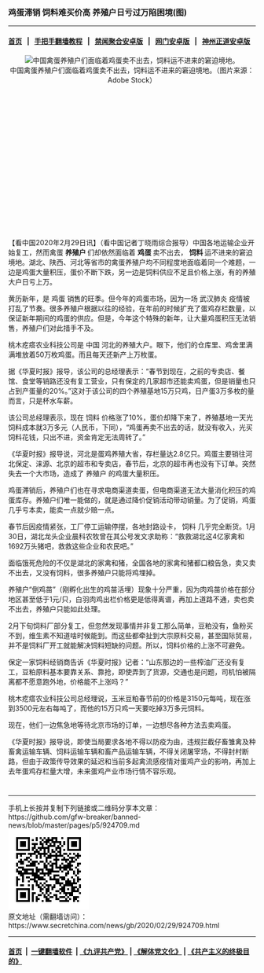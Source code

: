 ### 鸡蛋滞销 饲料难买价高 养殖户日亏过万陷困境(图)
------------------------

#### [首页](https://github.com/gfw-breaker/banned-news/blob/master/README.md) &nbsp;&nbsp;|&nbsp;&nbsp; [手把手翻墙教程](https://github.com/gfw-breaker/guides/wiki) &nbsp;&nbsp;|&nbsp;&nbsp; [禁闻聚合安卓版](https://github.com/gfw-breaker/bn-android) &nbsp;&nbsp;|&nbsp;&nbsp; [网门安卓版](https://github.com/oGate2/oGate) &nbsp;&nbsp;|&nbsp;&nbsp; [神州正道安卓版](https://github.com/SzzdOgate/update) 



<div class="article_right" style="fone-color:#000">
 <p style="text-align: center;">
  <img alt="中国禽蛋养殖户们面临着鸡蛋卖不出去，饲料运不进来的窘迫境地。" src="http://img2.secretchina.com/pic/2019/12-2/p2574202a673027777-ss.jpg"/>
  <br>
   中国禽蛋养殖户们面临着鸡蛋卖不出去，饲料运不进来的窘迫境地。（图片来源：Adobe Stock）
   <span id="hideid" name="hideid" style="color:red;display:none;">
    <span href="https://www.secretchina.com">
    </span>
   </span>
  </br>
 </p>
 <div id="txt-mid1-t21-2017">
  <ins class="adsbygoogle" data-ad-client="ca-pub-1276641434651360" data-ad-slot="2451032099" style="display:inline-block;width:336px;height:280px">
  </ins>
  <div id="SC-22xxx">
  </div>
 </div>
 <p>
  【看中国2020年2月29日讯】（看中国记者丁晓雨综合报导）中国各地运输企业开始复工，然而禽蛋
  <strong>
   养殖户
  </strong>
  们却依然面临着
  <strong>
   <span href="https://www.secretchina.com/news/gb/tag/鸡蛋" target="_blank">
    鸡蛋
   </span>
  </strong>
  卖不出去，
  <strong>
   饲料
  </strong>
  运不进来的窘迫境地。湖北、陕西、河北等省市的禽蛋养殖户均不同程度地面临着同一个难题，一边是鸡蛋大量积压，蛋价不断下跌，另一边是饲料供应不足且价格上涨，有的养殖大户日亏上万。
  <span id="hideid" name="hideid" style="color:red;display:none;">
   <span href="https://www.secretchina.com">
   </span>
  </span>
 </p>
 <p>
  黄历新年，是
  <span href="https://zh.wikipedia.org/wiki/雞蛋" target="_blank">
   鸡蛋
  </span>
  销售的旺季。但今年的鸡蛋市场，因为一场
  <span href="https://zh.wikipedia.org/wiki/2019冠狀病毒病疫情" target="_blank">
   武汉肺炎
  </span>
  疫情被打乱了节奏。很多养殖户根据以往的经验，在年前的时候扩充了蛋鸡存栏数量，以保证新年期间的鸡蛋的供应。但是，今年这个特殊的新年，让大量鸡蛋积压无法销售，养殖户们对此措手不及。
 </p>
 <p>
  桃木疙瘩农业科技公司是
  <span href="https://www.secretchina.com" target="_blank">
   中国
  </span>
  河北的养殖大户。眼下，他们的仓库里、鸡舍里满满堆放着50万枚鸡蛋。而且每天还新产上万枚蛋。
 </p>
 <p>
  据《华夏时报》报导，该公司的总经理表示：“春节到现在，之前的专卖店、餐馆、食堂等销路还没有复工营业，只有保定的几家超市还能卖鸡蛋，但是销量也只占到产蛋量的20%。”这对于该公司的四个养殖基地15万只鸡，日产蛋3万多枚的量而言，只是杯水车薪。
 </p>
 <p>
  该公司总经理表示，现在
  <span href="https://zh.wikipedia.org/wiki/饲料" target="_blank">
   饲料
  </span>
  价格涨了10%，蛋价却降下来了，养殖基地一天光饲料成本就3万多元（人民币，下同），“鸡蛋再卖不出去的话，就没有收入，光买饲料花钱，只出不进，资金肯定无法周转了。”
 </p>
 <p>
  《华夏时报》报导说，河北是蛋鸡养殖大省，存栏量达2.8亿只。鸡蛋主要销往河北保定、涞源、北京的超市和专卖店，春节后，北京的超市再也没有下订单。突然失去一个大市场，造成了
  <span href="https://www.secretchina.com/news/gb/tag/养殖户" target="_blank">
   养殖户
  </span>
  的鸡蛋大量积压。
 </p>
 <p>
  鸡蛋滞销后，养殖户们也在寻求电商渠道卖蛋，但电商渠道无法大量消化积压的鸡蛋库存。养殖户们唯一能做的，就是通过降价促销活动带动销量。为了促销，鸡蛋几乎亏本卖，能卖一点就少赔一点。
 </p>
 <p>
  春节后因疫情紧张，工厂停工运输停摆，各地封路设卡，
  <span href="https://www.secretchina.com/news/gb/tag/饲料" target="_blank">
   饲料
  </span>
  几乎完全断货。1月30日，湖北龙头企业晨科农牧曾在其公号发文求助称：“救救湖北这4亿家禽和1692万头猪吧，救救这些企业和农民吧。”
 </p>
 <p>
  面临饿死危险的不仅是湖北的家禽和猪，全国各地的家禽和猪都口粮告急，卖又卖不出去，又没有饲料，很多养殖户只能将鸡埋掉。
 </p>
 <p>
  养殖户“倒鸡苗”（刚孵化出生的鸡苗活埋）现象十分严重，因为肉鸡苗价格在部分地区甚至低于1元/只，白羽肉鸡出栏价格更是低得离谱，再加上道路不通，卖也卖不出去，养殖户只能如此处理。
 </p>
 <p>
  2月下旬饲料厂部分复工，但忽然发现事情并非复工那么简单，豆粕没有，鱼粉买不到，维生素不知道啥时候能到。而这些都牵扯到大宗原料交易，甚至国际贸易，并不是饲料厂开工就能解决饲料短缺的问题。所以，饲料价格的上涨不可避免。
 </p>
 <p>
  保定一家饲料经销商告诉《华夏时报》记者：“山东那边的一些榨油厂还没有复工，豆粕原料基本要靠关系、靠抢，即使弄到了货源，交通也是问题，司机怕被隔离都不愿意跑外地，价格能不上涨吗？”
 </p>
 <p>
  桃木疙瘩农业科技公司总经理说，玉米豆粕春节前的价格是3150元每吨，现在涨到3500元左右每吨了，而他的15万只鸡一天要吃掉3万多元饲料。
 </p>
 <p>
  现在，他们一边焦急地等待北京市场的订单，一边想尽各种方法去卖鸡蛋。
 </p>
 <p>
  《华夏时报》报导说，即使当局要求各地不得以防疫为由，违规拦截仔畜雏禽及种畜禽运输车辆、饲料运输车辆和畜产品运输车辆，不得关闭屠宰场，不得封村断路，但由于政策传导效果的延迟和当前多起禽流感疫情对蛋鸡产业的影响，再加上去年蛋鸡存栏量大增，未来蛋鸡产业市场行情不容乐观。
  <center>
   <div>
    <div id="txt-mid2-t22-2017" style="display: block;  max-height: 351px;  overflow: hidden;">
     <div id="SC-21xxx">
     </div>
     <ins class="adsbygoogle" data-ad-client="ca-pub-1276641434651360" data-ad-format="auto" data-ad-slot="4301710469" data-full-width-responsive="true" style="display:block">
     </ins>
    </div>
   </div>
  </center>
  <div style="padding-top:12px;">
  </div>
 </p>
</div>

<hr/>
手机上长按并复制下列链接或二维码分享本文章：<br/>
https://github.com/gfw-breaker/banned-news/blob/master/pages/p5/924709.md <br/>
<a href='https://github.com/gfw-breaker/banned-news/blob/master/pages/p5/924709.md'><img src='https://github.com/gfw-breaker/banned-news/blob/master/pages/p5/924709.md.png'/></a> <br/>
原文地址（需翻墙访问）：https://www.secretchina.com/news/gb/2020/02/29/924709.html


------------------------
#### [首页](https://github.com/gfw-breaker/banned-news/blob/master/README.md) &nbsp;|&nbsp; [一键翻墙软件](https://github.com/gfw-breaker/nogfw/blob/master/README.md) &nbsp;| [《九评共产党》](https://github.com/gfw-breaker/9ping.md/blob/master/README.md#九评之一评共产党是什么) | [《解体党文化》](https://github.com/gfw-breaker/jtdwh.md/blob/master/README.md) | [《共产主义的终极目的》](https://github.com/gfw-breaker/gczydzjmd.md/blob/master/README.md)


<img src='http://gfw-breaker.win/banned-news/pages/p5/924709.md' width='0px' height='0px'/>
